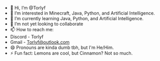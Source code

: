 - 👋 Hi, I’m @Torlyf
- 👀 I’m interested in Minecraft, Java, Python, and Artificial Intelligence.
- 🌱 I’m currently learning Java, Python, and Artificial Intelligence.
- 💞️ I’m not yet looking to collaborate
- 📫 How to reach me:
-   Discord - Torlyf
-   Gmail - Torlyf@outlook.com
- 😄 Pronouns are kinda dumb tbh, but I'm He/Him.
- ⚡ Fun fact: Lemons are cool, but Cinnamon? Not so much.
